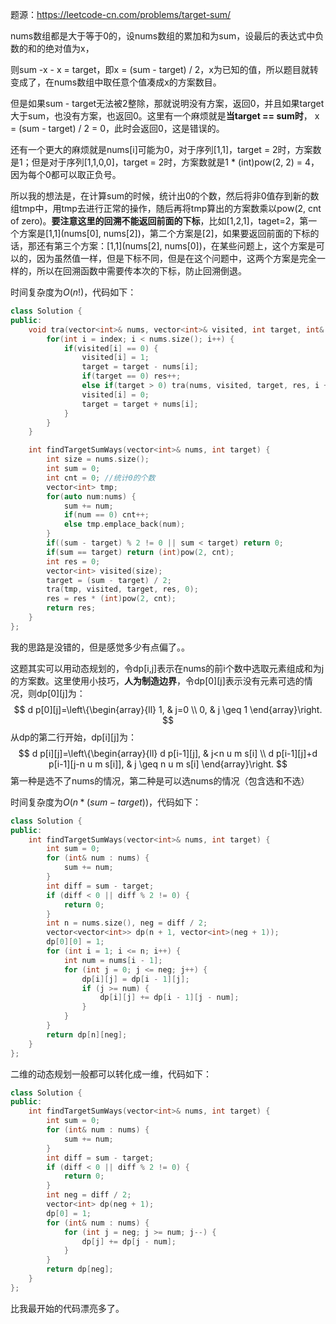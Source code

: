 题源：https://leetcode-cn.com/problems/target-sum/

nums数组都是大于等于0的，设nums数组的累加和为sum，设最后的表达式中负数的和的绝对值为x，

则sum -x - x = target，即x = (sum - target) / 2，x为已知的值，所以题目就转变成了，在nums数组中取任意个值凑成x的方案数目。

但是如果sum - target无法被2整除，那就说明没有方案，返回0，并且如果target大于sum，也没有方案，也返回0。这里有一个麻烦就是**当target == sum时**， x = (sum - target) / 2 = 0，此时会返回0，这是错误的。

还有一个更大的麻烦就是nums[i]可能为0，对于序列[1,1]，target = 2时，方案数是1；但是对于序列[1,1,0,0]，target = 2时，方案数就是1 * (int)pow(2, 2) = 4，因为每个0都可以取正负号。

所以我的想法是，在计算sum的时候，统计出0的个数，然后将非0值存到新的数组tmp中，用tmp去进行正常的操作，随后再将tmp算出的方案数乘以pow(2, cnt of zero)。**要注意这里的回溯不能返回前面的下标**，比如[1,2,1]，taget=2，第一个方案是[1,1]\(nums[0], nums[2])，第二个方案是[2]，如果要返回前面的下标的话，那还有第三个方案：[1,1]\(nums[2], nums[0])，在某些问题上，这个方案是可以的，因为虽然值一样，但是下标不同，但是在这个问题中，这两个方案是完全一样的，所以在回溯函数中需要传本次的下标，防止回溯倒退。

时间复杂度为$O(n!)$，代码如下：

```c++
class Solution {
public:
    void tra(vector<int>& nums, vector<int>& visited, int target, int& res, int index) {
        for(int i = index; i < nums.size(); i++) {
            if(visited[i] == 0) {
                visited[i] = 1;
                target = target - nums[i];
                if(target == 0) res++;
                else if(target > 0) tra(nums, visited, target, res, i + 1);
                visited[i] = 0;
                target = target + nums[i];
            }
        }
    }

    int findTargetSumWays(vector<int>& nums, int target) {
        int size = nums.size();
        int sum = 0;
        int cnt = 0; //统计0的个数
        vector<int> tmp;
        for(auto num:nums) {
            sum += num;
            if(num == 0) cnt++;
            else tmp.emplace_back(num);
        }
        if((sum - target) % 2 != 0 || sum < target) return 0;
        if(sum == target) return (int)pow(2, cnt);
        int res = 0;
        vector<int> visited(size);
        target = (sum - target) / 2;
        tra(tmp, visited, target, res, 0);
        res = res * (int)pow(2, cnt);
        return res;
    }
};
```

我的思路是没错的，但是感觉多少有点偏了。。

这题其实可以用动态规划的，令dp[i,j]表示在nums的前i个数中选取元素组成和为j的方案数。这里使用小技巧，**人为制造边界**，令dp[0]\[j]表示没有元素可选的情况，则dp[0]\[j]为：
$$
d p[0][j]=\left\{\begin{array}{ll}
1, & j=0 \\
0, & j \geq 1
\end{array}\right.
$$
从dp的第二行开始，dp[i]\[j]为：
$$
d p[i][j]=\left\{\begin{array}{ll}
d p[i-1][j], & j<n u m s[i] \\
d p[i-1][j]+d p[i-1][j-n u m s[i]], & j \geq n u m s[i]
\end{array}\right.
$$
第一种是选不了nums的情况，第二种是可以选nums的情况（包含选和不选）

时间复杂度为$O(n*(sum - target))$，代码如下：

```c++
class Solution {
public:
    int findTargetSumWays(vector<int>& nums, int target) {
        int sum = 0;
        for (int& num : nums) {
            sum += num;
        }
        int diff = sum - target;
        if (diff < 0 || diff % 2 != 0) {
            return 0;
        }
        int n = nums.size(), neg = diff / 2;
        vector<vector<int>> dp(n + 1, vector<int>(neg + 1));
        dp[0][0] = 1;
        for (int i = 1; i <= n; i++) {
            int num = nums[i - 1];
            for (int j = 0; j <= neg; j++) {
                dp[i][j] = dp[i - 1][j];
                if (j >= num) {
                    dp[i][j] += dp[i - 1][j - num];
                }
            }
        }
        return dp[n][neg];
    }
};
```

二维的动态规划一般都可以转化成一维，代码如下：

```c++
class Solution {
public:
    int findTargetSumWays(vector<int>& nums, int target) {
        int sum = 0;
        for (int& num : nums) {
            sum += num;
        }
        int diff = sum - target;
        if (diff < 0 || diff % 2 != 0) {
            return 0;
        }
        int neg = diff / 2;
        vector<int> dp(neg + 1);
        dp[0] = 1;
        for (int& num : nums) {
            for (int j = neg; j >= num; j--) {
                dp[j] += dp[j - num];
            }
        }
        return dp[neg];
    }
};
```

比我最开始的代码漂亮多了。